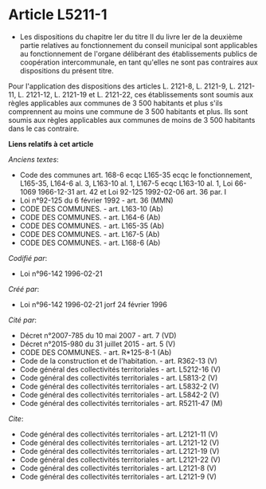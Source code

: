# Article L5211-1

- Les dispositions du chapitre Ier du titre II du livre Ier de la deuxième partie relatives au fonctionnement du conseil
municipal sont applicables au fonctionnement de l'organe délibérant des établissements publics de coopération intercommunale,
en tant qu'elles ne sont pas contraires aux dispositions du présent titre.

Pour l'application des dispositions des articles L. 2121-8, L. 2121-9, L. 2121-11, L. 2121-12, L. 2121-19 et L. 2121-22, ces
établissements sont soumis aux règles applicables aux communes de 3 500 habitants et plus s'ils comprennent au moins une
commune de 3 500 habitants et plus. Ils sont soumis aux règles applicables aux communes de moins de 3 500 habitants dans le
cas contraire.

**Liens relatifs à cet article**

_Anciens textes_:

  - Code des communes art. 168-6 ecqc L165-35 ecqc le fonctionnement, L165-35, L164-6 al. 3, L163-10 al. 1, L167-5 ecqc L163-10 al. 1, Loi 66-1069 1966-12-31 art. 42 et Loi 92-125 1992-02-06 art. 36 par. I
  - Loi n°92-125 du 6 février 1992 - art. 36 (MMN)
  - CODE DES COMMUNES. - art. L163-10 (Ab)
  - CODE DES COMMUNES. - art. L164-6 (Ab)
  - CODE DES COMMUNES. - art. L165-35 (Ab)
  - CODE DES COMMUNES. - art. L167-5 (Ab)
  - CODE DES COMMUNES. - art. L168-6 (Ab)

_Codifié par_:

  - Loi n°96-142 1996-02-21

_Créé par_:

  - Loi n°96-142 1996-02-21 jorf 24 février 1996

_Cité par_:

  - Décret n°2007-785 du 10 mai 2007 - art. 7 (VD)
  - Décret n°2015-980 du 31 juillet 2015 - art. 5 (V)
  - CODE DES COMMUNES. - art. R*125-8-1 (Ab)
  - Code de la construction et de l'habitation. - art. R362-13 (V)
  - Code général des collectivités territoriales - art. L5212-16 (V)
  - Code général des collectivités territoriales - art. L5813-2 (V)
  - Code général des collectivités territoriales - art. L5832-2 (V)
  - Code général des collectivités territoriales - art. L5842-2 (V)
  - Code général des collectivités territoriales - art. R5211-47 (M)

_Cite_:

  - Code général des collectivités territoriales - art. L2121-11 (V)
  - Code général des collectivités territoriales - art. L2121-12 (V)
  - Code général des collectivités territoriales - art. L2121-19 (V)
  - Code général des collectivités territoriales - art. L2121-22 (V)
  - Code général des collectivités territoriales - art. L2121-8 (V)
  - Code général des collectivités territoriales - art. L2121-9 (V)
